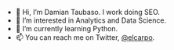- 👋 Hi, I’m Damian Taubaso. I work doing SEO.
- 👀 I’m interested in Analytics and Data Science.
- 🌱 I’m currently learning Python.
- 📫 You can reach me on Twitter, [@elcarpo](https://twitter.com/elcarpo).

<!---
elcarpogh/elcarpogh is a ✨ special ✨ repository because its `README.md` (this file) appears on your GitHub profile.
You can click the Preview link to take a look at your changes.
--->
